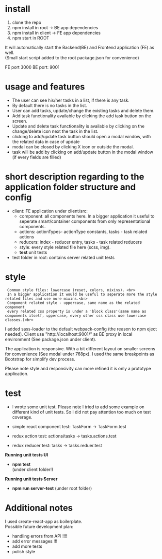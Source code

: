 # install

1. clone the repo
2. npm install in root -> BE app dependencies
3. npm install in client -> FE app dependencies
4. npm start in ROOT

It will automatically start the Backend(BE) and Frontend application (FE) as well.<br>
(Small start script added to the root package.json for convenience)

FE port 3000
BE port: 9001

# usage and features

- The user can see his/her tasks in a list, if there is any task.<br>
- By default there is no tasks in the list. <br>
- User can add tasks, update/change the existing tasks and delete them.<br>
- Add task functionality available by clicking the add task button on the screen.<br>
- Update and delete task functionality is available by clicking on the change/delete icon
next the task in the list.
- clicking to add/update task button should open a modal window, with the related data in case of update<br>
- modal can be closed by clicking X icon or outside the modal.
- task will be add by clicking on add/update button in the modal window (if every fields are filled)

# short description regarding to the application folder structure and config

 - client: FE application under client/src:
	 - component: all components here. In a bigger application it useful to seperate
	 smart/container components from only representational components.
	 - actions: actionTypes- actionType constants, tasks - task related actions
	 - reducers: index - reducer entry, tasks - task related reducers
	 - style: every style related file here (scss, img).
	 - __test__ unit tests
 - test folder in root: contains server related unit tests


# style

	 Common style files: lowercase (reset, colors, mixins). <br>
	 In a bigger application it would be useful to seperate more the style related files and use more mixins.<br>
	 Component related style - uppercase, same name as the related component
	 every related css property is under a 'block class'(same name as components itself, uppercase, every other css class use lowercase classes.)<br>

 I added sass-loader to the default webpack-config (the reason to npm eject needed).
 Client use "http://localhost:9001/" as BE proxy in local environment (See package.json under client).

 The application is responsive. With a bit different layout on smaller screens for convenience (See modal under 768px). I used the same breakpoints as Bootstrap for simplify dev process.

 Please note style and responsivity can more refined it is only a prototype application.

# test

 - I wrote some unit test. Please note I tried to add some example on different kind of unit tests. So I did not pay attention too much on test coverage.

- simple react component test: TaskForm -> TaskForm.test<br>
- redux action test: actions/tasks -> tasks.actions.test<br>
- redux reducer test: tasks -> tasks.reduer.test<br>

<b>Running unit tests UI</b>

- <b>npm test</b> <br>
(under client folder!)<br>

<b>Running unit tests Server</b>
- <b>npm run server-test</b>
(under root folder)<br>

# Additional notes

I used create-react-app as boilerplate.<br>
Possible future development plan:
- handling errors from API !!!!
- add error messages !!!
- add more tests
- polish style
